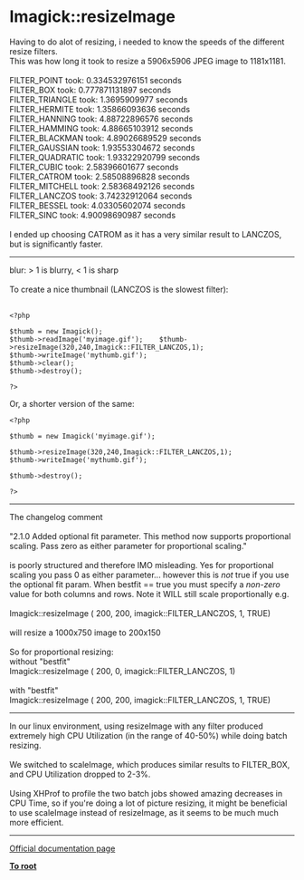# Imagick::resizeImage



Having to do alot of resizing, i needed to know the speeds of the different resize filters.<br>This was how long it took to resize a 5906x5906 JPEG image to 1181x1181.<br><br>FILTER_POINT took: 0.334532976151 seconds<br>FILTER_BOX took: 0.777871131897 seconds<br>FILTER_TRIANGLE took: 1.3695909977 seconds<br>FILTER_HERMITE took: 1.35866093636 seconds<br>FILTER_HANNING took: 4.88722896576 seconds<br>FILTER_HAMMING took: 4.88665103912 seconds<br>FILTER_BLACKMAN took: 4.89026689529 seconds<br>FILTER_GAUSSIAN took: 1.93553304672 seconds<br>FILTER_QUADRATIC took: 1.93322920799 seconds<br>FILTER_CUBIC took: 2.58396601677 seconds<br>FILTER_CATROM took: 2.58508896828 seconds<br>FILTER_MITCHELL took: 2.58368492126 seconds<br>FILTER_LANCZOS took: 3.74232912064 seconds<br>FILTER_BESSEL took: 4.03305602074 seconds<br>FILTER_SINC took: 4.90098690987 seconds <br><br>I ended up choosing CATROM as it has a very similar result to LANCZOS, but is significantly faster.  

---

blur:  &gt; 1 is blurry, &lt; 1 is sharp<br><br>To create a nice thumbnail (LANCZOS is the slowest filter):<br><br>

```
<?php

$thumb = new Imagick();
$thumb->readImage('myimage.gif');    $thumb->resizeImage(320,240,Imagick::FILTER_LANCZOS,1);
$thumb->writeImage('mythumb.gif');
$thumb->clear();
$thumb->destroy(); 

?>
```


Or, a shorter version of the same:



```
<?php

$thumb = new Imagick('myimage.gif');

$thumb->resizeImage(320,240,Imagick::FILTER_LANCZOS,1);
$thumb->writeImage('mythumb.gif');

$thumb->destroy(); 

?>
```
  

---

The changelog comment<br><br>  "2.1.0 Added optional fit parameter. This method now supports proportional scaling. Pass zero as either parameter for proportional scaling."<br><br>is poorly structured and therefore IMO misleading.  Yes for proportional scaling you pass 0 as either parameter... however this is *not* true if you use the optional fit param.  When bestfit == true you must specify a *non-zero* value for both columns and rows.  Note it WILL still scale proportionally e.g.<br><br>   Imagick::resizeImage ( 200, 200,  imagick::FILTER_LANCZOS, 1, TRUE)<br><br>will resize a 1000x750 image to 200x150<br><br>So for proportional resizing:<br>without "bestfit"<br>   Imagick::resizeImage ( 200, 0,  imagick::FILTER_LANCZOS, 1)<br><br>with "bestfit"<br>   Imagick::resizeImage ( 200, 200,  imagick::FILTER_LANCZOS, 1, TRUE)  

---

In our linux environment, using resizeImage with any filter produced extremely high CPU Utilization (in the range of 40-50%) while doing batch resizing.<br><br>We switched to scaleImage, which produces similar results to FILTER_BOX, and CPU Utilization dropped to 2-3%. <br><br>Using XHProf to profile the two batch jobs showed amazing decreases in CPU Time, so if you&apos;re doing a lot of picture resizing, it might be beneficial to use scaleImage instead of resizeImage, as it seems to be much much more efficient.  

---

[Official documentation page](https://www.php.net/manual/en/imagick.resizeimage.php)

**[To root](/README.md)**